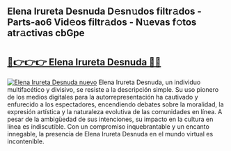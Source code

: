 ## Elena Irureta Desnuda D𝚎sn𝚞dos filtr𝚊dos - Parts-ao6 Vid𝚎os filtr𝚊dos - N𝚞evas f𝚘tos atr𝚊ctivas cbGpe

# <h2><a href="http://mbblkz4.tromn.icu/?c=Elena+Irureta+Desnuda">🔗👉👉👉 Elena Irureta Desnuda 🔗🔗</a></h2>

[![Elena Irureta Desnuda nuevo](https://i.imgur.com/pEAQMta.gif)](http://mbblkz4.tromn.icu/?c=Elena+Irureta+Desnuda)
Elena Irureta Desnuda, un individuo multifacético y divisivo, se resiste a la descripción simple. Su uso pionero de los medios digitales para la autorrepresentación ha cautivado y enfurecido a los espectadores, encendiendo debates sobre la moralidad, la expresión artística y la naturaleza evolutiva de las comunidades en línea. A pesar de la ambigüedad de sus intenciones, su impacto en la cultura en línea es indiscutible. Con un compromiso inquebrantable y un encanto innegable, la presencia de Elena Irureta Desnuda en el mundo virtual es incontenible.
